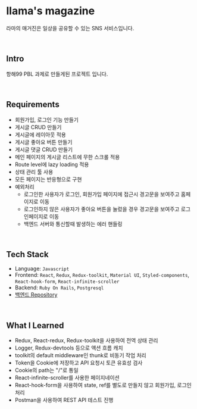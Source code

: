# llama's magazine

라마의 매거진은 일상을 공유할 수 있는 SNS 서비스입니다.

<br>

## Intro

항해99 PBL 과제로 만들게된 프로젝트 입니다.

<br>

## Requirements

- 회원가입, 로그인 기능 만들기
- 게시글 CRUD 만들기
- 게시글에 레이아웃 적용
- 게시글 좋아요 버튼 만들기
- 게시글 댓글 CRUD 만들기
- 메인 페이지의 게시글 리스트에 무한 스크롤 적용
- Route level에 lazy loading 적용
- 상태 관리 툴 사용
- 모든 페이지는 반응형으로 구현
- 예외처리
   * 로그인한 사용자가 로그인, 회원가입 페이지에 접근시 경고문을 보여주고 홈페이지로 이동
   * 로그인하지 않은 사용자가 좋아요 버튼을 눌렀을 경우 경고문을 보여주고 로그인페이지로 이동
   * 백엔드 서버와 통신할때 발생하는 에러 핸들링

<br>

## Tech Stack

- Language: `Javascript`
- Frontend: `React`, `Redux`, `Redux-toolkit`, `Material UI`, `Styled-components`, `React-hook-form`, `React-infinite-scroller`
- Backend: `Ruby On Rails`, `Postgresql`
- [백엔드 Repository](https://github.com/robinseo/llama-magazine-api)

<br>

## What I Learned

- Redux, React-redux, Redux-toolkit을 사용하여 전역 상태 관리
- Logger, Redux-devtools 등으로 액션 흐름 캐치
- toolkit의 default middleware인 thunk로 비동기 작업 처리
- Token을 Cookie에 저장하고 API 요청시 토큰 유효성 검사
- Cookie의 path는 "/"로 통일
- React-infinite-scroller를 사용한 페이지네이션
- React-hook-form을 사용하여 state, ref를 별도로 만들지 않고 회원가입, 로그인 처리
- Postman을 사용하여 REST API 테스트 진행
